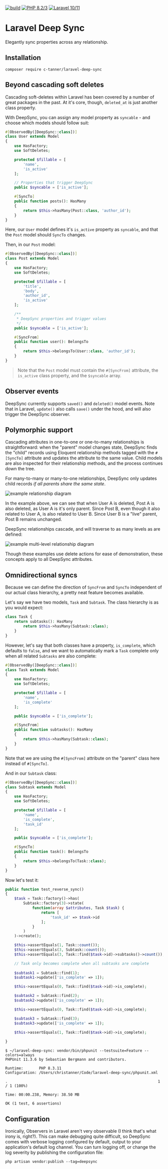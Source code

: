 [![build](https://github.com/c-tanner/laravel-deep-sync/actions/workflows/php.yml/badge.svg)](https://github.com/c-tanner/laravel-deep-sync/actions/workflows/php.yml)
[![PHP 8.2/3](https://github.com/c-tanner/laravel-deep-sync/actions/workflows/php-compatibility.yml/badge.svg)](https://github.com/c-tanner/laravel-deep-sync/actions/workflows/php-compatibility.yml)
[![Laravel 10/11](https://github.com/c-tanner/laravel-deep-sync/actions/workflows/laravel-compatibility.yml/badge.svg)](https://github.com/c-tanner/laravel-deep-sync/actions/workflows/laravel-compatibility.yml)

# Laravel Deep Sync

Elegantly sync properties across any relationship.

## Installation

`composer require c-tanner/laravel-deep-sync`

## Beyond cascading soft deletes

Cascading soft-deletes within Laravel has been covered by a number of great packages in the past. At it's core, though, `deleted_at` is just another class property. 

With DeepSync, you can assign any model property as `syncable` - and choose which models should follow suit:

```php
#[ObservedBy([DeepSync::class])]
class User extends Model
{
    use HasFactory;
    use SoftDeletes;

    protected $fillable = [
        'name',
        'is_active'
    ];

    // Properties that trigger DeepSync
    public $syncable = ['is_active'];

    #[SyncTo]
    public function posts(): HasMany
    {
        return $this->hasMany(Post::class, 'author_id');
    }
}
```

Here, our `User` model defines it's `is_active` property as `syncable`, and that the `Post` model should `SyncTo` changes.

Then, in our `Post` model:

```php
#[ObservedBy([DeepSync::class])]
class Post extends Model
{
    use HasFactory;
    use SoftDeletes;

    protected $fillable = [
        'title',
        'body',
        'author_id',
        'is_active'
    ];

    /**
     * DeepSync properties and trigger values
     */
    public $syncable = ['is_active'];

    #[SyncFrom]
    public function user(): BelongsTo
    {
        return $this->belongsTo(User::class, 'author_id');
    }
}
```

> Note that the `Post` model must contain the `#[SyncFrom]` attribute, the `is_active` class property, and the `$syncable` array.

## Observer events

DeepSync currently supports `saved()` and `deleted()` model events. Note that in Laravel, `update()` also calls `save()` under the hood, and will also trigger the DeepSync observer.

## Polymorphic support

Cascading attributes in one-to-one or one-to-many relationships is straightforward: when the "parent" model changes state, DeepSync finds the "child" records using Eloquent relationship methods tagged with the `#[SyncTo]` attribute and updates the attribute to the same value. Child models are also inspected for their relationship methods, and the process continues down the tree.

For many-to-many or many-to-one relationships, DeepSync only updates child records _if all parents share the same state_.

![example relationship diagram](https://github.com/c-tanner/laravel-deep-sync/blob/main/doc/relationship-example-1.png)

In the example above, we can see that when User A is deleted, Post A is also deleted, as User A is it's only parent. Since Post B, even though it also related to User A, is also related to User B. Since User B is a "live" parent, Post B remains unchanged.

DeepSync relationships cascade, and will traverse to as many levels as are defined:

![example multi-level relationship diagram](https://github.com/c-tanner/laravel-deep-sync/blob/main/doc/relationship-example-2.png)

Though these examples use delete actions for ease of demonstration, these concepts apply to all DeepSync attributes.

## Omnidirectional syncs

Because we can define the direction of `SyncFrom` and `SyncTo` independent of our actual class hierarchy, a pretty neat feature becomes available.

Let's say we have two models, `Task` and `Subtask`. The class hierarchy is as you would expect:

```php
class Task {
    return subtasks(): HasMany
        return $this->hasMany(Subtask::class);
    }
}
```

However, let's say that both classes have a property, `is_complete`, which defaults to `false`, and we want to automatically mark a `Task` complete only when all related `Subtasks` are also complete:

```php
#[ObservedBy([DeepSync::class])]
class Task extends Model
{
    use HasFactory;
    use SoftDeletes;

    protected $fillable = [
        'name',
        'is_complete'
    ];

    public $syncable = ['is_complete'];

    #[SyncFrom]
    public function subtasks(): HasMany
    {
        return $this->hasMany(Subtask::class);
    }
}
```

Note that we are using the `#[SyncFrom]` attribute on the "parent" class here instead of `#[SyncTo]`.

And in our `Subtask` class:

```php
#[ObservedBy([DeepSync::class])]
class Subtask extends Model
{
    use HasFactory;
    use SoftDeletes;

    protected $fillable = [
        'name',
        'is_complete',
        'task_id'
    ];

    public $syncable = ['is_complete'];

    #[SyncTo]
    public function task(): BelongsTo
    {
        return $this->belongsTo(Task::class);
    }
}
```

Now let's test it:

```php
public function test_reverse_sync()
{
    $task = Task::factory()->has(
        Subtask::factory(3)->state(
            function(array $attributes, Task $task) {
                return [
                    'task_id' => $task->id
                ];
            }
        )
    )->create();

    $this->assertEquals(1, Task::count());
    $this->assertEquals(3, Subtask::count());
    $this->assertEquals(3, Task::find($task->id)->subtasks()->count());

    // Task only becomes complete when all subtasks are complete
    
    $subtask1 = Subtask::find(1);
    $subtask1->update(['is_complete' => 1]);

    $this->assertEquals(0, Task::find($task->id)->is_complete);

    $subtask2 = Subtask::find(2);
    $subtask2->update(['is_complete' => 1]);

    $this->assertEquals(0, Task::find($task->id)->is_complete);

    $subtask3 = Subtask::find(3);
    $subtask3->update(['is_complete' => 1]);

    $this->assertEquals(1, Task::find($task->id)->is_complete);
    
}
```

```
$ ~/laravel-deep-sync: vendor/bin/phpunit --testsuite=Feature --colors=always         
PHPUnit 11.3.6 by Sebastian Bergmann and contributors.

Runtime:       PHP 8.3.11
Configuration: /Users/christanner/Code/laravel-deep-sync/phpunit.xml

.                                                                   1 / 1 (100%)

Time: 00:00.238, Memory: 38.50 MB

OK (1 test, 6 assertions)
```

## Configuration

Ironically, Observers in Laravel aren't very observable (I think that's what irony is, right?). This can make debugging quite difficult, so DeepSync comes with verbose logging configured by default, output to your application's default log channel. You can turn logging off, or change the log severity by publishing the configuration file:

`php artisan vendor:publish --tag=deepsync`

